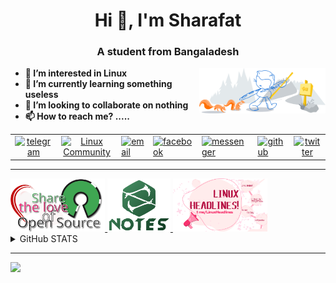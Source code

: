 <h1 align="center">Hi 👋, I'm Sharafat</h1>
<h3 align="center">A student from Bangaladesh</h3>

<p><img width="40%" align="right" alt="Github Header" src="git-header.svg"/></p>
<b>

- 👀 I’m interested in Linux
- 🌱 I’m currently learning something useless
- 💞️ I’m looking to collaborate on nothing
- 📫 How to reach me? .....

</b>
<table align="center">
      <tbody>
        <tr>
          <td style="text-align: center;"><a href="https://t.me/SharafatKarim" title="Telegram"
              target="_blank"><img src="https://img.icons8.com/fluency/48/000000/telegram-app.png"
                alt="telegram" title="Telegram"></a><br>
          </td>
          <td style="text-align: center;"><a href="https://t.me/LinuxUniverse" title="Linux Community (telegram)"
              target="_blank"><img src="https://img.icons8.com/color/48/000000/linux--v1.png"
                alt="Linux Community" title="Linux Community"></a><br>
          </td>
          <td><a href="mailto:sharafat2004@gmail.com" title="Email"><img src="https://img.icons8.com/fluency/48/000000/mail.png"
                alt="email" title="Email"></a><br>
          </td>
          <td><a href="https://facebook.com/Sharafat2004" title="Facebook" target="_blank"><img
                src="https://img.icons8.com/fluency/48/000000/facebook-new.png"
                alt="facebook" title="Facebook"></a><br>
          </td>
          <td><a href="https://m.me/Sharafat2004" title="Messenger" target="_blank"><img
                src="https://img.icons8.com/external-prettycons-lineal-color-prettycons/48/000000/external-messenger-social-media-prettycons-lineal-color-prettycons.png"
                alt="messenger" title="Messenger"></a><br>
          </td>
          <td><a href="https://github.com/SharafatKarim" title="GitHub Profile"
              target="_blank"><img src="https://img.icons8.com/color/48/000000/github.png"
                alt="github" title="GitHub"></a><br>
          </td>
          <td style="text-align: center;"><a href="https://twitter.com/sharafat2004"
              title="Twitter" target="_blank"><img src="https://img.icons8.com/fluency/48/000000/twitter.png"
                alt="twitter" title="Twitter"></a><br>
          </td>
        </tr>
      </tbody>
    </table>

---


<a href="https://t.me/LinuxUniverse" title="Linux Community (telegram)" target="_blank">
<img width="30%" alt="Share The Love of Linux" src="share-the-love.svg"/>
</a>
<a href="https://t.me/SharafatsNotes" title="Notes Collection (telegram)" target="_blank">
<img width="20%" alt="Share The Love of Linux" src="note-s.svg"/>
</a>
<a href="https://t.me/LinuxHeadlines" title="LinuxHeadlines (telegram)" target="_blank">
<img width="30%" alt="Share The Love of Linux" src="headlines.svg"/>
</a>

<details>
<summary>
  GitHub STATS
</summary>
<div align="center">
  <img src="https://github-readme-stats.vercel.app/api?hide_title=false&hide_rank=false&show_icons=true&include_all_commits=true&count_private=true&disable_animations=false&theme=github_dark&locale=en&hide_border=false&custom_title=STATS&username=SharafatKarim" height="150" alt="stats graph"  />
  <img src="https://github-readme-stats.vercel.app/api/top-langs?locale=en&hide_title=false&layout=compact&card_width=320&langs_count=5&theme=github_dark&hide_border=false&custom_title=LANGUAGES&username=SharafatKarim" height="150" alt="languages graph"  />
</div>

<p align="center"><img align="center" src="https://github-readme-streak-stats.herokuapp.com/?user=sharafatkarim&theme=tokyonight_duo&background=0d1117" alt="sharafatkarim" /></p>

<p align="center"><img align="center" src="https://github-profile-trophy.vercel.app/?username=sharafatkarim&theme=darkhub" alt="sharafatkarim" /></p>
</details>

--- 
<img src="https://raw.githubusercontent.com/SharafatKarim/SharafatKarim/output/snake.svg">
